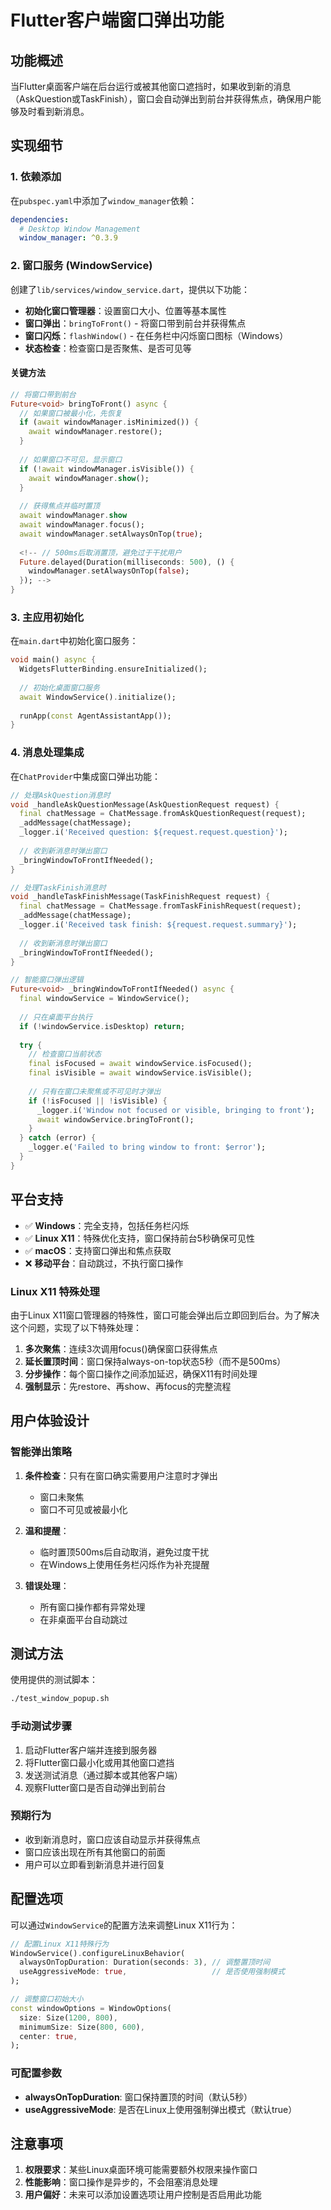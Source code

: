 # Flutter客户端窗口弹出功能

## 功能概述

当Flutter桌面客户端在后台运行或被其他窗口遮挡时，如果收到新的消息（AskQuestion或TaskFinish），窗口会自动弹出到前台并获得焦点，确保用户能够及时看到新消息。

## 实现细节

### 1. 依赖添加

在`pubspec.yaml`中添加了`window_manager`依赖：

```yaml
dependencies:
  # Desktop Window Management
  window_manager: ^0.3.9
```

### 2. 窗口服务 (WindowService)

创建了`lib/services/window_service.dart`，提供以下功能：

- **初始化窗口管理器**：设置窗口大小、位置等基本属性
- **窗口弹出**：`bringToFront()` - 将窗口带到前台并获得焦点
- **窗口闪烁**：`flashWindow()` - 在任务栏中闪烁窗口图标（Windows）
- **状态检查**：检查窗口是否聚焦、是否可见等

#### 关键方法

```dart
// 将窗口带到前台
Future<void> bringToFront() async {
  // 如果窗口被最小化，先恢复
  if (await windowManager.isMinimized()) {
    await windowManager.restore();
  }
  
  // 如果窗口不可见，显示窗口
  if (!await windowManager.isVisible()) {
    await windowManager.show();
  }
  
  // 获得焦点并临时置顶
  await windowManager.show
  await windowManager.focus();
  await windowManager.setAlwaysOnTop(true);
  
  <!-- // 500ms后取消置顶，避免过于干扰用户
  Future.delayed(Duration(milliseconds: 500), () {
    windowManager.setAlwaysOnTop(false);
  }); -->
}
```

### 3. 主应用初始化

在`main.dart`中初始化窗口服务：

```dart
void main() async {
  WidgetsFlutterBinding.ensureInitialized();
  
  // 初始化桌面窗口服务
  await WindowService().initialize();
  
  runApp(const AgentAssistantApp());
}
```

### 4. 消息处理集成

在`ChatProvider`中集成窗口弹出功能：

```dart
// 处理AskQuestion消息时
void _handleAskQuestionMessage(AskQuestionRequest request) {
  final chatMessage = ChatMessage.fromAskQuestionRequest(request);
  _addMessage(chatMessage);
  _logger.i('Received question: ${request.request.question}');
  
  // 收到新消息时弹出窗口
  _bringWindowToFrontIfNeeded();
}

// 处理TaskFinish消息时
void _handleTaskFinishMessage(TaskFinishRequest request) {
  final chatMessage = ChatMessage.fromTaskFinishRequest(request);
  _addMessage(chatMessage);
  _logger.i('Received task finish: ${request.request.summary}');
  
  // 收到新消息时弹出窗口
  _bringWindowToFrontIfNeeded();
}

// 智能窗口弹出逻辑
Future<void> _bringWindowToFrontIfNeeded() async {
  final windowService = WindowService();
  
  // 只在桌面平台执行
  if (!windowService.isDesktop) return;
  
  try {
    // 检查窗口当前状态
    final isFocused = await windowService.isFocused();
    final isVisible = await windowService.isVisible();
    
    // 只有在窗口未聚焦或不可见时才弹出
    if (!isFocused || !isVisible) {
      _logger.i('Window not focused or visible, bringing to front');
      await windowService.bringToFront();
    }
  } catch (error) {
    _logger.e('Failed to bring window to front: $error');
  }
}
```

## 平台支持

- ✅ **Windows**：完全支持，包括任务栏闪烁
- ✅ **Linux X11**：特殊优化支持，窗口保持前台5秒确保可见性
- ✅ **macOS**：支持窗口弹出和焦点获取
- ❌ **移动平台**：自动跳过，不执行窗口操作

### Linux X11 特殊处理

由于Linux X11窗口管理器的特殊性，窗口可能会弹出后立即回到后台。为了解决这个问题，实现了以下特殊处理：

1. **多次聚焦**：连续3次调用focus()确保窗口获得焦点
2. **延长置顶时间**：窗口保持always-on-top状态5秒（而不是500ms）
3. **分步操作**：每个窗口操作之间添加延迟，确保X11有时间处理
4. **强制显示**：先restore、再show、再focus的完整流程

## 用户体验设计

### 智能弹出策略

1. **条件检查**：只有在窗口确实需要用户注意时才弹出
   - 窗口未聚焦
   - 窗口不可见或被最小化

2. **温和提醒**：
   - 临时置顶500ms后自动取消，避免过度干扰
   - 在Windows上使用任务栏闪烁作为补充提醒

3. **错误处理**：
   - 所有窗口操作都有异常处理
   - 在非桌面平台自动跳过

## 测试方法

使用提供的测试脚本：

```bash
./test_window_popup.sh
```

### 手动测试步骤

1. 启动Flutter客户端并连接到服务器
2. 将Flutter窗口最小化或用其他窗口遮挡
3. 发送测试消息（通过脚本或其他客户端）
4. 观察Flutter窗口是否自动弹出到前台

### 预期行为

- 收到新消息时，窗口应该自动显示并获得焦点
- 窗口应该出现在所有其他窗口的前面
- 用户可以立即看到新消息并进行回复

## 配置选项

可以通过`WindowService`的配置方法来调整Linux X11行为：

```dart
// 配置Linux X11特殊行为
WindowService().configureLinuxBehavior(
  alwaysOnTopDuration: Duration(seconds: 3), // 调整置顶时间
  useAggressiveMode: true,                   // 是否使用强制模式
);

// 调整窗口初始大小
const windowOptions = WindowOptions(
  size: Size(1200, 800),
  minimumSize: Size(800, 600),
  center: true,
);
```

### 可配置参数

- **alwaysOnTopDuration**: 窗口保持置顶的时间（默认5秒）
- **useAggressiveMode**: 是否在Linux上使用强制弹出模式（默认true）

## 注意事项

1. **权限要求**：某些Linux桌面环境可能需要额外权限来操作窗口
2. **性能影响**：窗口操作是异步的，不会阻塞消息处理
3. **用户偏好**：未来可以添加设置选项让用户控制是否启用此功能
